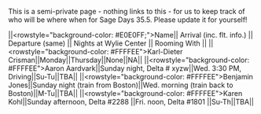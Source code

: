 This is a semi-private page - nothing links to this - for us to keep track of who will be where when for Sage Days 35.5.  Please update it for yourself!

||<rowstyle="background-color: #E0E0FF;">Name|| Arrival (inc. flt. info.) || Departure (same) || Nights at Wylie Center || Rooming With ||
||<rowstyle="background-color: #FFFFEE">Karl-Dieter Crisman||Monday||Thursday||None||NA||
||<rowstyle="background-color: #FFFFEE">Aaron Aardvark||Sunday night, Delta # xyzw||Wed. 3:30 PM, Driving||Su-Tu||TBA||
||<rowstyle="background-color: #FFFFEE">Benjamin Jones||Sunday night (train from Boston)||Wed. morning (train back to Boston)||M-Tu||TBA||
||<rowstyle="background-color: #FFFFEE">Karen Kohl||Sunday afternoon, Delta #2288 ||Fri. noon, Delta #1801 ||Su-Th||TBA||
